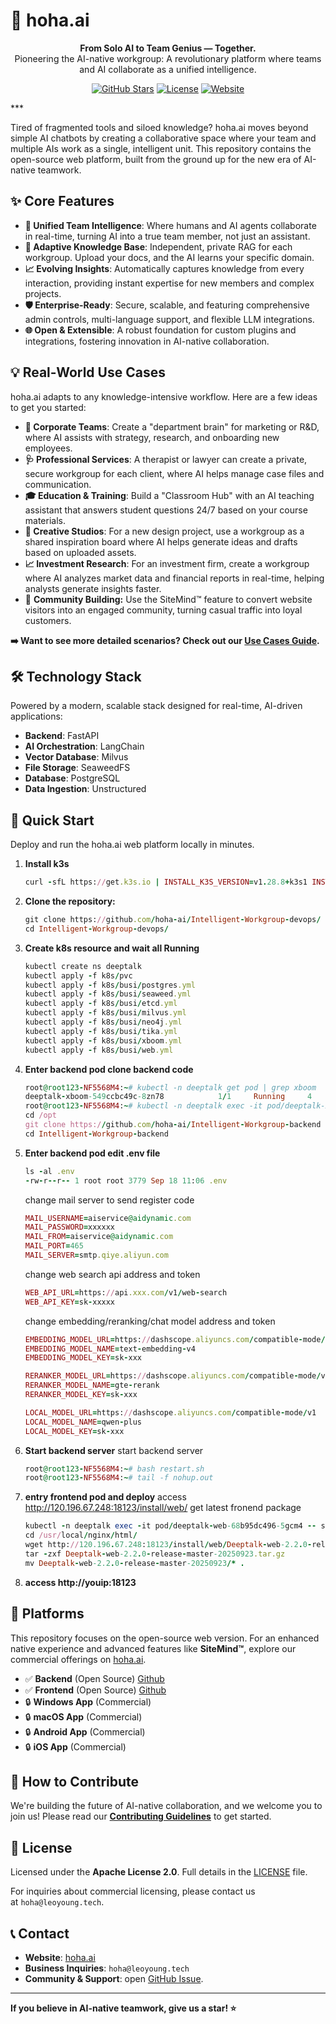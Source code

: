 # 🤖 hoha.ai

<p align="center"> <strong>From Solo AI to Team Genius — Together.
</strong><br /> Pioneering the AI-native workgroup: A revolutionary platform where teams and AI collaborate as a unified intelligence. </p> <p align="center"> <a href="https://github.com/hoha-ai/Intelligent-Workgroup-devops/stargazers"><img src="https://img.shields.io/github/stars/hoha-ai/Intelligent-Workgroup-devops?style=social" alt="GitHub Stars"></a> <a href="https://github.com/hoha-ai/Intelligent-Workgroup-devops/blob/master/LICENSE"><img src="https://img.shields.io/github/license/hoha-ai/Intelligent-Workgroup-devops?style=flat-square&color=blue" alt="License"></a> <a href="https://hoha.ai"><img src="https://img.shields.io/badge/Website-hoha.ai-green?style=flat-square" alt="Website"></a> </p>
***

Tired of fragmented tools and siloed knowledge? hoha.ai moves beyond simple AI chatbots by creating a collaborative space where your team and multiple AIs work as a single, intelligent unit. This repository contains the open-source web platform, built from the ground up for the new era of AI-native teamwork.

## ✨ Core Features

*   **🤝 Unified Team Intelligence**: Where humans and AI agents collaborate in real-time, turning AI into a true team member, not just an assistant.
*   **🧠 Adaptive Knowledge Base**: Independent, private RAG for each workgroup. Upload your docs, and the AI learns your specific domain.
*   **📈 Evolving Insights**: Automatically captures knowledge from every interaction, providing instant expertise for new members and complex projects.
*   **🛡️ Enterprise-Ready**: Secure, scalable, and featuring comprehensive admin controls, multi-language support, and flexible LLM integrations.
*   **🌐 Open & Extensible**: A robust foundation for custom plugins and integrations, fostering innovation in AI-native collaboration.

## 💡 Real-World Use Cases

hoha.ai adapts to any knowledge-intensive workflow. Here are a few ideas to get you started:

*   **🏢 Corporate Teams**: Create a "department brain" for marketing or R\&D, where AI assists with strategy, research, and onboarding new employees.
*   **🩺 Professional Services**: A therapist or lawyer can create a private, secure workgroup for each client, where AI helps manage case files and communication.
*   **🎓 Education & Training**: Build a "Classroom Hub" with an AI teaching assistant that answers student questions 24/7 based on your course materials.
*   **🎨 Creative Studios**: For a new design project, use a workgroup as a shared inspiration board where AI helps generate ideas and drafts based on uploaded assets.
*   **📈 Investment Research**: For an investment firm, create a workgroup where AI analyzes market data and financial reports in real-time, helping analysts generate insights faster.
*   👥 **Community Building:** Use the SiteMind™ feature to convert website visitors into an engaged community, turning casual traffic into loyal customers.

**➡️ Want to see more detailed scenarios? Check out our [Use Cases Guide](https://demo.hoha.ai:18124/to-case_study.md).** 

## 🛠️ Technology Stack

Powered by a modern, scalable stack designed for real-time, AI-driven applications:

*   **Backend**: FastAPI
*   **AI Orchestration**: LangChain
*   **Vector Database**: Milvus
*   **File Storage**: SeaweedFS
*   **Database**: PostgreSQL
*   **Data Ingestion**: Unstructured

## 🚀 Quick Start

Deploy and run the hoha.ai web platform locally in minutes.
1.  **Install k3s**
    ```ruby
    curl -sfL https://get.k3s.io | INSTALL_K3S_VERSION=v1.28.8+k3s1 INSTALL_K3S_EXEC="--disable traefik --kube-apiserver-arg service-node-port-range=20-65535" sh -
    ```
2.  **Clone the repository:**
    ```ruby
    git clone https://github.com/hoha-ai/Intelligent-Workgroup-devops/
    cd Intelligent-Workgroup-devops/
    ```
3.  **Create k8s resource and wait all Running**
    ```ruby
    kubectl create ns deeptalk
    kubectl apply -f k8s/pvc
    kubectl apply -f k8s/busi/postgres.yml
    kubectl apply -f k8s/busi/seaweed.yml
    kubectl apply -f k8s/busi/etcd.yml
    kubectl apply -f k8s/busi/milvus.yml
    kubectl apply -f k8s/busi/neo4j.yml
    kubectl apply -f k8s/busi/tika.yml
    kubectl apply -f k8s/busi/xboom.yml
    kubectl apply -f k8s/busi/web.yml
    ```
4.  **Enter backend pod clone backend code**
    ```ruby
    root@root123-NF5568M4:~# kubectl -n deeptalk get pod | grep xboom
    deeptalk-xboom-549ccbc49c-8zn78            1/1     Running     4              126d
    root@root123-NF5568M4:~# kubectl -n deeptalk exec -it pod/deeptalk-xboom-549ccbc49c-8zn78 -- bash
    cd /opt
    git clone https://github.com/hoha-ai/Intelligent-Workgroup-backend
    cd Intelligent-Workgroup-backend
    ```
5.  **Enter backend pod edit .env file**
    ```ruby
    ls -al .env
    -rw-r--r-- 1 root root 3779 Sep 18 11:06 .env
    ```
    change mail server to send register code
    ```ruby
    MAIL_USERNAME=aiservice@aidynamic.com
    MAIL_PASSWORD=xxxxxx
    MAIL_FROM=aiservice@aidynamic.com
    MAIL_PORT=465
    MAIL_SERVER=smtp.qiye.aliyun.com
    ```
    change web search api address and token
    ```ruby
    WEB_API_URL=https://api.xxx.com/v1/web-search
    WEB_API_KEY=sk-xxxxx
    ```
    change embedding/reranking/chat model address and token
    ```ruby
    EMBEDDING_MODEL_URL=https://dashscope.aliyuncs.com/compatible-mode/v1
    EMBEDDING_MODEL_NAME=text-embedding-v4
    EMBEDDING_MODEL_KEY=sk-xxx

    RERANKER_MODEL_URL=https://dashscope.aliyuncs.com/compatible-mode/v1
    RERANKER_MODEL_NAME=gte-rerank
    RERANKER_MODEL_KEY=sk-xxx

    LOCAL_MODEL_URL=https://dashscope.aliyuncs.com/compatible-mode/v1
    LOCAL_MODEL_NAME=qwen-plus
    LOCAL_MODEL_KEY=sk-xxx
    ```
6.  **Start backend server**
    start backend server
    ```ruby
    root@root123-NF5568M4:~# bash restart.sh
    root@root123-NF5568M4:~# tail -f nohup.out
    ```
7.  **entry frontend pod and deploy**
    access http://120.196.67.248:18123/install/web/ get latest fronend package
    ```ruby
    kubectl -n deeptalk exec -it pod/deeptalk-web-68b95dc496-5gcm4 -- sh
    cd /usr/local/nginx/html/
    wget http://120.196.67.248:18123/install/web/Deeptalk-web-2.2.0-release-master-20250923.tar.gz
    tar -zxf Deeptalk-web-2.2.0-release-master-20250923.tar.gz 
    mv Deeptalk-web-2.2.0-release-master-20250923/* .
    ```
8.  **access http://youip:18123**
## 📱 Platforms

This repository focuses on the open-source web version. For an enhanced native experience and advanced features like **SiteMind™**, explore our commercial offerings on [hoha.ai](https://hoha.ai/).

*   ✅ **Backend** (Open Source)  [Github](https://github.com/hoha-ai/Intelligent-Workgroup-backend)
*   ✅ **Frontend** (Open Source)  [Github](https://github.com/hoha-ai/Intelligent-Workgroup-frontend)
*   🔒 **Windows App** (Commercial)
*   🔒 **macOS App** (Commercial)
*   🔒 **Android App** (Commercial)
*   🔒 **iOS App** (Commercial)

## 🤝 How to Contribute

We're building the future of AI-native collaboration, and we welcome you to join us! Please read our **[Contributing Guidelines](https://sider.ai/zh-CN/CONTRIBUTING.md)** to get started.

## 📄 License

Licensed under the **Apache License 2.0**. Full details in the [LICENSE](https://github.com/hoha-ai/Intelligent-Workgroup-devops/blob/master/LICENSE) file.

For inquiries about commercial licensing, please contact us at `hoha@leoyoung.tech`.

## 📞 Contact

*   **Website**: [hoha.ai](https://hoha.ai/)
*   **Business Inquiries**: `hoha@leoyoung.tech`
*   **Community & Support**: open [GitHub Issue](https://github.com/hoha-ai/Intelligent-Workgroup-devops/issues).

***

**If you believe in AI-native teamwork, give us a star! ⭐**
